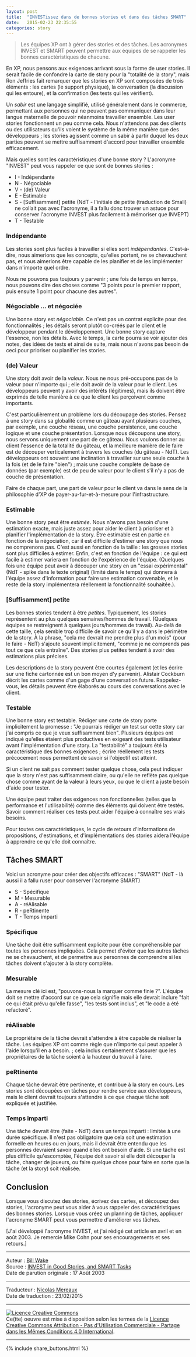 ```yaml
---
layout: post
title:  "INVESTissez dans de bonnes stories et dans des tâches SMART"
date:   2015-02-23 22:35:55
categories: story
---
```

> Les équipes XP ont à gérer des stories et des tâches. Les acronymes INVEST et SMART peuvent permettre aux équipes de se rappeler les bonnes caractéristiques de chacune.  

En XP, nous pensons aux exigences arrivant sous la forme de user stories. Il serait facile de confondre la carte de story pour la "totalité de la story", mais Ron Jeffries fait remarquer que les stories en XP sont composées de trois éléments : les cartes (le support physique), la conversation (la discussion qui les entoure), et la confirmation (les tests qui les vérifient).  

Un _sabir_ est une langage simplifié, utilisé généralement dans le commerce, permettant aux personnes qui ne peuvent pas communiquer dans leur langue maternelle de pouvoir néanmoins travailler ensemble. Les user stories fonctionnent un peu comme cela. Nous n'attendons pas des clients ou des utilisateurs qu'ils voient le système de la même manière que des développeurs ; les stories agissent comme un sabir à partir duquel les deux parties peuvent se mettre suffisamment d'accord pour travailler ensemble efficacement.  

Mais quelles sont les caractéristiques d'une bonne story ? L'acronyme "INVEST" peut vous rappeler ce que sont de bonnes stories :  

* I - Indépendante
* N - Négociable
* V - (de) Valeur
* E - Estimable
* S - [Suffisamment] petite (NdT - l'initiale de petite (traduction de Small) ne collait pas avec l'acronyme, il a fallu donc trouver un astuce pour conserver l'acronyme INVEST plus facilement à mémoriser que INVEPT) 
* T - Testable

### Indépendante

Les stories sont plus faciles à travailler si elles sont _indépendantes_. C'est-à-dire, nous aimerions que les concepts, qu'elles portent, ne se chevauchent pas, et nous aimerions être capable de les planifier et de les implémenter dans n'importe quel ordre.  

Nous ne pouvons pas toujours y parvenir ; une fois de temps en temps, nous pouvons dire des choses comme "3 points pour le premier rapport, puis ensuite 1 point pour chacune des autres".  

### Négociable ... et négociée

Une bonne story est _négociable_. Ce n'est pas un contrat explicite pour des fonctionnalités ; les détails seront plutôt co-créés par le client et le développeur pendant le développement. Une bonne story capture l'essence, non les détails. Avec le temps, la carte pourra se voir ajouter des notes, des idées de tests et ainsi de suite, mais nous n'avons pas besoin de ceci pour prioriser ou planifier les stories.  

### (de) Valeur

Une story doit avoir de la _valeur_. Nous ne nous pré-occupons pas de la valeur pour n'importe qui ; elle doit avoir de la valeur pour le client. Les développeurs peuvent y avoir des intérêts (légitimes), mais ils doivent être exprimés de telle manière à ce que le client les perçoivent comme importants.  

C'est particulièrement un problème lors du découpage des stories. Pensez à une story dans sa globalité comme un gâteau ayant plusieurs couches, par exemple, une couche réseau, une couche persistence, une couche logique et une couche présentation. Lorsque nous découpons une story, nous servons uniquement une part de ce gâteau. Nous voulons donner au client l'essence de la totalité du gâteau, et la meilleure manière de le faire est de découper verticalement à travers les couches (du gâteau - NdT). Les développeurs ont souvent une inclination à travailler sur une seule couche à la fois (et de le faire "bien") ; mais une couche complète de base de données (par exemple) est de peu de valeur pour le client s'il n'y a pas de couche de présentation.  

Faire de chaque part, une part de valeur pour le client va dans le sens de la philosophie d'XP de payer-au-fur-et-à-mesure pour l'infrastructure.  

### Estimable

Une bonne story peut être _estimée_. Nous n'avons pas besoin d'une estimation exacte, mais juste assez pour aider le client à prioriser et à planifier l'implémentation de la story. Être estimable est en partie en fonction de la négociation, car il est difficile d'estimer une story que nous ne comprenons pas. C'est aussi en fonction de la taille : les grosses stories sont plus difficiles à estimer. Enfin, c'est en fonction de l'équipe : ce qui est facile à estimer variera en fonction de l'expérience de l'équipe. (Quelques fois une équipe peut avoir à découper une story en un "essai expérimental" (NdT - spike dans le texte original) (limité dans le temps) qui donnera à l'équipe assez d'information pour faire une estimation convenable, et le reste de la story implémentera réellement la fonctionnalité souhaitée.).  

### [Suffisamment] petite

Les bonnes stories tendent à être _petites_. Typiquement, les stories représentent au plus quelques semaines/hommes de travail. (Quelques équipes se restreignent à quelques jours/hommes de travail). Au-delà de cette taille, cela semble trop difficile de savoir ce qu'il y a dans le périmètre de la story. À la phrase, "cela me devrait me prendre plus d'un mois" (pour le faire - NdT) s'ajoute souvent implicitement, "comme je ne comprends pas tout ce que cela entraîne". Des stories plus petites tendent à avoir des estimations plus précises.  

Les descriptions de la story peuvent être courtes également (et les écrire sur une fiche cartonnée est un bon moyen d'y parvenir). Alistair Cockburn décrit les cartes comme d'un gage d'une conversation future. Rappelez-vous, les détails peuvent être élaborés au cours des conversations avec le client.  

### Testable

Une bonne story est testable. Rédiger une carte de story porte implicitement la promesse : "Je pourrais rédiger un test sur cette story car j'ai compris ce que je veux suffisamment bien". Plusieurs équipes ont indiqué qu'elles étaient plus productives en exigeant des tests utilisateur avant l'implémentation d'une story. La "testabilité" a toujours été la caractéristique des bonnes exigences ; écrire réellement les tests précocement nous permettent de savoir si l'objectif est atteint.  

Si un client ne sait pas comment tester quelque chose, cela peut indiquer que la story n'est pas suffisamment claire, ou qu'elle ne reflète pas quelque chose comme ayant de la valeur à leurs yeux, ou que le client a juste besoin d'aide pour tester.  

Une équipe peut traiter des exigences non fonctionnelles (telles que la performance et l'utilisabilité) comme des éléments qui doivent être testés. Savoir comment réaliser ces tests peut aider l'équipe à connaître ses vrais besoins.  

Pour toutes ces caractéristiques, le cycle de retours d'informations de propositions, d'estimations, et d'implémentations des stories aidera l'équipe à apprendre ce qu'elle doit connaître.  

## Tâches SMART

Voici un acronyme pour créer des objectifs efficaces : "SMART" (NdT - là aussi il a fallu ruser pour conserver l'acronyme SMART)

* S - Spécifique
* M - Mesurable
* A - réAlisable
* R - peRtinente
* T - Temps imparti

### Spécifique

Une tâche doit être suffisamment explicite pour être compréhensible par toutes les personnes impliquées. Cela permet d'éviter que les autres tâches ne se chevauchent, et de permettre aux personnes de comprendre si les tâches doivent s'ajouter à la story complète.  

### Mesurable

La mesure clé ici est, "pouvons-nous la marquer comme finie ?". L'équipe doit se mettre d'accord sur ce que cela signifie mais elle devrait inclure "fait ce qui était prévu qu'elle fasse", "les tests sont inclus", et "le code a été refactoré".  

### réAlisable

Le propriétaire de la tâche devrait s'attendre à être capable de réaliser la tâche. Les équipes XP ont comme règle que n'importe qui peut appeler à l'aide lorsqu'il en a besoin. ; cela inclus certainement s'assurer que les propriétaires de la tâche soient à la hauteur du travail à faire.  

### peRtinente

Chaque tâche devrait être pertinente, et contribue à la story en cours. Les stories sont découpées en tâches pour rendre service aux développeurs, mais le client devrait toujours s'attendre à ce que chaque tâche soit expliquée et justifiée.  

### Temps imparti

Une tâche devrait être (faite - NdT) dans un temps imparti : limitée à une durée spécifique. Il n'est pas obligatoire que cela soit une estimation formelle en heures ou en jours, mais il devrait être entendu que les personnes devraient savoir quand elles ont besoin d'aide. Si une tâche est plus difficile qu'escomptée, l'équipe doit savoir si elle doit découper la tâche, changer de joueurs, ou faire quelque chose pour faire en sorte que la tâche (et la story) soit réalisée.  

## Conclusion

Lorsque vous discutez des stories, écrivez des cartes, et découpez des stories, l'acronyme peut vous aider à vous rappeler des caractéristiques des bonnes stories. Lorsque vous créez un planning de tâches, appliquer l'acronyme SMART peut vous permettre d'améliorer vos tâches.  

[J'ai développé l'acronyme INVEST, et j'ai rédigé cet article en avril et en août 2003. Je remercie Mike Cohn pour ses encouragements et ses retours.]  

---
Auteur : [Bill Wake](http://xp123.com/about/)  
Source : [INVEST in Good Stories, and SMART Tasks](http://xp123.com/articles/invest-in-good-stories-and-smart-tasks/)  
Date de parution originale : 17 Août 2003  

---
Traducteur : [Nicolas Mereaux](http://www.les-traducteurs-agiles.org/traducteurs/)  
Date de traduction : 23/02/2015  

---

<a rel="license" href="http://creativecommons.org/licenses/by-nc-sa/4.0/"><img alt="Licence Creative Commons" style="border-width:0" src="http://i.creativecommons.org/l/by-nc-sa/4.0/88x31.png" /></a><br />Ce(tte) oeuvre est mise à disposition selon les termes de la <a rel="license" href="http://creativecommons.org/licenses/by-nc-sa/4.0/">Licence Creative Commons Attribution - Pas d'Utilisation Commerciale - Partage dans les Mêmes Conditions 4.0 International</a>.

---

{% include share_buttons.html %}
